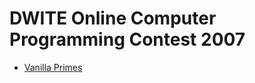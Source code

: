 # DWITE Online Computer Programming Contest 2007

* [Vanilla Primes][]

[Vanilla Primes]: http://wcipeg.com/problems/desc/dwiteoct07p1
